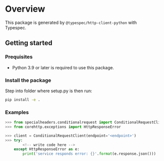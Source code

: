 # Overview

This package is generated by `@typespec/http-client-python` with Typespec.

## Getting started

### Prequisites

- Python 3.9 or later is required to use this package.

### Install the package

Step into folder where setup.py is then run:

```bash
pip install -e .
```

### Examples

```python
>>> from specialheaders.conditionalrequest import ConditionalRequestClient
>>> from corehttp.exceptions import HttpResponseError

>>> client = ConditionalRequestClient(endpoint='<endpoint>')
>>> try:
        <!-- write code here -->
    except HttpResponseError as e:
        print('service responds error: {}'.format(e.response.json()))
```
